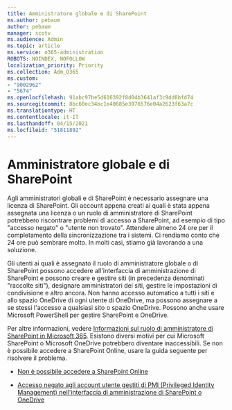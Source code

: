 ```yaml
---
title: Amministratore globale e di SharePoint
ms.author: pebaum
author: pebaum
manager: scotv
ms.audience: Admin
ms.topic: article
ms.service: o365-administration
ROBOTS: NOINDEX, NOFOLLOW
localization_priority: Priority
ms.collection: Adm_O365
ms.custom:
- "9002962"
- "5674"
ms.openlocfilehash: 91abc97be5d616392f8d04b3641af3c9dd8bfd74
ms.sourcegitcommit: 8bc60ec34bc1e40685e3976576e04a2623f63a7c
ms.translationtype: HT
ms.contentlocale: it-IT
ms.lasthandoff: 04/15/2021
ms.locfileid: "51811892"
---
```

# <a name="global-and-sharepoint-admin"></a>Amministratore globale e di SharePoint

Agli amministratori globali e di SharePoint è necessario assegnare una licenza di SharePoint. Gli account appena creati ai quali è stata appena assegnata una licenza o un ruolo di amministratore di SharePoint potrebbero riscontrare problemi di accesso a SharePoint, ad esempio di tipo "accesso negato" o "utente non trovato". Attendere almeno 24 ore per il completamento della sincronizzazione tra i sistemi. Ci rendiamo conto che 24 ore può sembrare molto. In molti casi, stiamo già lavorando a una soluzione.

Gli utenti ai quali è assegnato il ruolo di amministratore globale o di SharePoint possono accedere all'interfaccia di amministrazione di SharePoint e possono creare e gestire siti (in precedenza denominati "raccolte siti"), designare amministratori dei siti, gestire le impostazioni di condivisione e altro ancora. Non hanno accesso automatico a tutti i siti e allo spazio OneDrive di ogni utente di OneDrive, ma possono assegnare a se stessi l'accesso a qualsiasi sito o spazio OneDrive. Possono anche usare Microsoft PowerShell per gestire SharePoint e OneDrive.

Per altre informazioni, vedere [Informazioni sul ruolo di amministratore di SharePoint in Microsoft 365](https://docs.microsoft.com/sharepoint/sharepoint-admin-role).
Esistono diversi motivi per cui Microsoft SharePoint o Microsoft OneDrive potrebbero diventare inaccessibili. Se non è possibile accedere a SharePoint Online, usare la guida seguente per risolvere il problema.

- [Non è possibile accedere a SharePoint Online](https://docs.microsoft.com/sharepoint/troubleshoot/sharing-and-permissions/sharepoint-online-inaccessible)

- [Accesso negato agli account utente gestiti di PMI (Privileged Identity Management) nell'interfaccia di amministrazione di SharePoint o OneDrive](https://docs.microsoft.com/sharepoint/troubleshoot/administration/access-denied-to-pim-user-accounts)